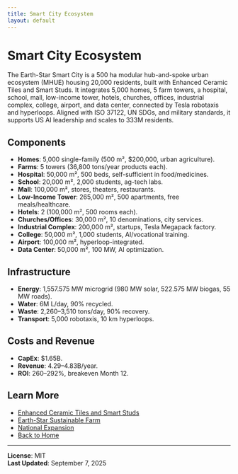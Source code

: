 ```yaml
---
title: Smart City Ecosystem
layout: default
---
```


# Smart City Ecosystem

The Earth-Star Smart City is a 500 ha modular hub-and-spoke urban ecosystem (MHUE) housing 20,000 residents, built with Enhanced Ceramic Tiles and Smart Studs. It integrates 5,000 homes, 5 farm towers, a hospital, school, mall, low-income tower, hotels, churches, offices, industrial complex, college, airport, and data center, connected by Tesla robotaxis and hyperloops. Aligned with ISO 37122, UN SDGs, and military standards, it supports US AI leadership and scales to 333M residents.

## Components
- **Homes**: 5,000 single-family (500 m², $200,000, urban agriculture).
- **Farms**: 5 towers (36,800 tons/year products each).
- **Hospital**: 50,000 m², 500 beds, self-sufficient in food/medicines.
- **School**: 20,000 m², 2,000 students, ag-tech labs.
- **Mall**: 100,000 m², stores, theaters, restaurants.
- **Low-Income Tower**: 265,000 m², 500 apartments, free meals/healthcare.
- **Hotels**: 2 (100,000 m², 500 rooms each).
- **Churches/Offices**: 30,000 m², 10 denominations, city services.
- **Industrial Complex**: 200,000 m², startups, Tesla Megapack factory.
- **College**: 50,000 m², 1,000 students, AI/vocational training.
- **Airport**: 100,000 m², hyperloop-integrated.
- **Data Center**: 50,000 m², 100 MW, AI optimization.

## Infrastructure
- **Energy**: 1,557.575 MW microgrid (980 MW solar, 522.575 MW biogas, 55 MW roads).
- **Water**: 6M L/day, 90% recycled.
- **Waste**: 2,260–3,510 tons/day, 90% recovery.
- **Transport**: 5,000 robotaxis, 10 km hyperloops.

## Costs and Revenue
- **CapEx**: $1.65B.
- **Revenue**: $4.29–$4.83B/year.
- **ROI**: 260–292%, breakeven Month 12.

## Learn More
- [Enhanced Ceramic Tiles and Smart Studs](tiles_studs)
- [Earth-Star Sustainable Farm](farm_project)
- [National Expansion](national_expansion)
- [Back to Home](index)

---

**License**: MIT  
**Last Updated**: September 7, 2025
